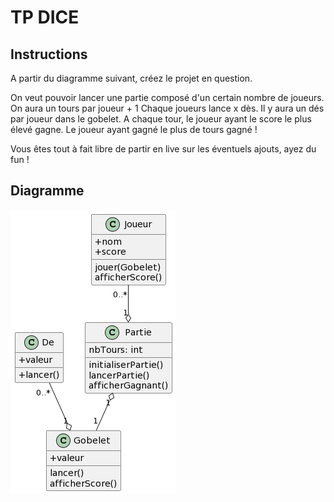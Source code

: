 # TP DICE 

## Instructions
A partir du diagramme suivant, créez le projet en question.

On veut pouvoir lancer une partie composé d'un certain nombre de joueurs. 
On aura un tours par joueur + 1
Chaque joueurs lance x dès. Il y aura un dés par joueur dans le gobelet. 
A chaque tour, le joueur ayant le score le plus élevé gagne. 
Le joueur ayant gagné le plus de tours gagné !

Vous êtes tout à fait libre de partir en live sur les éventuels ajouts, ayez du fun !


## Diagramme
![diagramme](./assets/image.png)